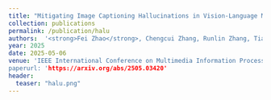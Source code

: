 ```yaml
---
title: "Mitigating Image Captioning Hallucinations in Vision-Language Models"
collection: publications
permalink: /publication/halu
authors:  '<strong>Fei Zhao</strong>, Chengcui Zhang, Runlin Zhang, Tianyang Wang, and Xi Li'
year: 2025
date: 2025-05-06  
venue: 'IEEE International Conference on Multimedia Information Processing and Retrieval (IEEE MIPR2025)
paperurl: 'https://arxiv.org/abs/2505.03420'
header:
  teaser: "halu.png"
---
```



